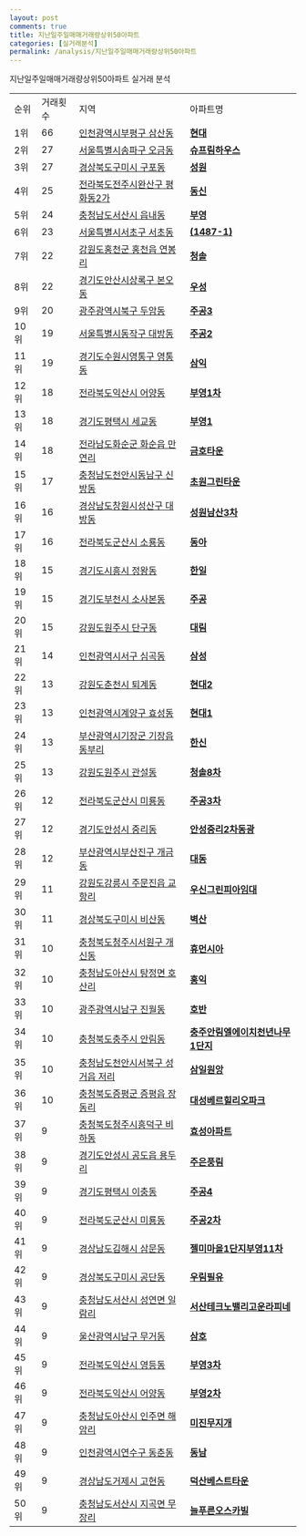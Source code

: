 ```yaml
---
layout: post
comments: true
title: 지난일주일매매거래량상위50아파트
categories: [실거래분석]
permalink: /analysis/지난일주일매매거래량상위50아파트
---
```


지난일주일매매거래량상위50아파트 실거래 분석

<table>
  <tr>
    <td>순위</td>
    <td>거래횟수</td>
    <td>지역</td>
    <td>아파트명</td>
  </tr>

  <tr>
    <td>1위</td>
    <td>66</td>
    <td><a href="/apt/인천광역시부평구삼산동">인천광역시부평구 삼산동</a></td>
    <td colspan="4" style="font-weight: bold;"><a href="https://search.naver.com/search.naver?query=삼산동 현대">현대</a></td>
  </tr>

  <tr>
    <td>2위</td>
    <td>27</td>
    <td><a href="/apt/서울특별시송파구오금동">서울특별시송파구 오금동</a></td>
    <td colspan="4" style="font-weight: bold;"><a href="https://search.naver.com/search.naver?query=오금동 슈프림하우스">슈프림하우스</a></td>
  </tr>

  <tr>
    <td>3위</td>
    <td>27</td>
    <td><a href="/apt/경상북도구미시구포동">경상북도구미시 구포동</a></td>
    <td colspan="4" style="font-weight: bold;"><a href="https://search.naver.com/search.naver?query=구포동 성원">성원</a></td>
  </tr>

  <tr>
    <td>4위</td>
    <td>25</td>
    <td><a href="/apt/전라북도전주시완산구평화동2가">전라북도전주시완산구 평화동2가</a></td>
    <td colspan="4" style="font-weight: bold;"><a href="https://search.naver.com/search.naver?query=평화동2가 동신">동신</a></td>
  </tr>

  <tr>
    <td>5위</td>
    <td>24</td>
    <td><a href="/apt/충청남도서산시읍내동">충청남도서산시 읍내동</a></td>
    <td colspan="4" style="font-weight: bold;"><a href="https://search.naver.com/search.naver?query=읍내동 부영">부영</a></td>
  </tr>

  <tr>
    <td>6위</td>
    <td>23</td>
    <td><a href="/apt/서울특별시서초구서초동">서울특별시서초구 서초동</a></td>
    <td colspan="4" style="font-weight: bold;"><a href="https://search.naver.com/search.naver?query=서초동 (1487-1)">(1487-1)</a></td>
  </tr>

  <tr>
    <td>7위</td>
    <td>22</td>
    <td><a href="/apt/강원도홍천군홍천읍 연봉리">강원도홍천군 홍천읍 연봉리</a></td>
    <td colspan="4" style="font-weight: bold;"><a href="https://search.naver.com/search.naver?query=홍천읍 연봉리 청솔">청솔</a></td>
  </tr>

  <tr>
    <td>8위</td>
    <td>22</td>
    <td><a href="/apt/경기도안산시상록구본오동">경기도안산시상록구 본오동</a></td>
    <td colspan="4" style="font-weight: bold;"><a href="https://search.naver.com/search.naver?query=본오동 우성">우성</a></td>
  </tr>

  <tr>
    <td>9위</td>
    <td>20</td>
    <td><a href="/apt/광주광역시북구두암동">광주광역시북구 두암동</a></td>
    <td colspan="4" style="font-weight: bold;"><a href="https://search.naver.com/search.naver?query=두암동 주공3">주공3</a></td>
  </tr>

  <tr>
    <td>10위</td>
    <td>19</td>
    <td><a href="/apt/서울특별시동작구대방동">서울특별시동작구 대방동</a></td>
    <td colspan="4" style="font-weight: bold;"><a href="https://search.naver.com/search.naver?query=대방동 주공2">주공2</a></td>
  </tr>

  <tr>
    <td>11위</td>
    <td>19</td>
    <td><a href="/apt/경기도수원시영통구영통동">경기도수원시영통구 영통동</a></td>
    <td colspan="4" style="font-weight: bold;"><a href="https://search.naver.com/search.naver?query=영통동 삼익">삼익</a></td>
  </tr>

  <tr>
    <td>12위</td>
    <td>18</td>
    <td><a href="/apt/전라북도익산시어양동">전라북도익산시 어양동</a></td>
    <td colspan="4" style="font-weight: bold;"><a href="https://search.naver.com/search.naver?query=어양동 부영1차">부영1차</a></td>
  </tr>

  <tr>
    <td>13위</td>
    <td>18</td>
    <td><a href="/apt/경기도평택시세교동">경기도평택시 세교동</a></td>
    <td colspan="4" style="font-weight: bold;"><a href="https://search.naver.com/search.naver?query=세교동 부영1">부영1</a></td>
  </tr>

  <tr>
    <td>14위</td>
    <td>18</td>
    <td><a href="/apt/전라남도화순군화순읍 만연리">전라남도화순군 화순읍 만연리</a></td>
    <td colspan="4" style="font-weight: bold;"><a href="https://search.naver.com/search.naver?query=화순읍 만연리 금호타운">금호타운</a></td>
  </tr>

  <tr>
    <td>15위</td>
    <td>17</td>
    <td><a href="/apt/충청남도천안시동남구신방동">충청남도천안시동남구 신방동</a></td>
    <td colspan="4" style="font-weight: bold;"><a href="https://search.naver.com/search.naver?query=신방동 초원그린타운">초원그린타운</a></td>
  </tr>

  <tr>
    <td>16위</td>
    <td>16</td>
    <td><a href="/apt/경상남도창원시성산구대방동">경상남도창원시성산구 대방동</a></td>
    <td colspan="4" style="font-weight: bold;"><a href="https://search.naver.com/search.naver?query=대방동 성원남산3차">성원남산3차</a></td>
  </tr>

  <tr>
    <td>17위</td>
    <td>16</td>
    <td><a href="/apt/전라북도군산시소룡동">전라북도군산시 소룡동</a></td>
    <td colspan="4" style="font-weight: bold;"><a href="https://search.naver.com/search.naver?query=소룡동 동아">동아</a></td>
  </tr>

  <tr>
    <td>18위</td>
    <td>15</td>
    <td><a href="/apt/경기도시흥시정왕동">경기도시흥시 정왕동</a></td>
    <td colspan="4" style="font-weight: bold;"><a href="https://search.naver.com/search.naver?query=정왕동 한일">한일</a></td>
  </tr>

  <tr>
    <td>19위</td>
    <td>15</td>
    <td><a href="/apt/경기도부천시소사본동">경기도부천시 소사본동</a></td>
    <td colspan="4" style="font-weight: bold;"><a href="https://search.naver.com/search.naver?query=소사본동 주공">주공</a></td>
  </tr>

  <tr>
    <td>20위</td>
    <td>15</td>
    <td><a href="/apt/강원도원주시단구동">강원도원주시 단구동</a></td>
    <td colspan="4" style="font-weight: bold;"><a href="https://search.naver.com/search.naver?query=단구동 대림">대림</a></td>
  </tr>

  <tr>
    <td>21위</td>
    <td>14</td>
    <td><a href="/apt/인천광역시서구심곡동">인천광역시서구 심곡동</a></td>
    <td colspan="4" style="font-weight: bold;"><a href="https://search.naver.com/search.naver?query=심곡동 삼성">삼성</a></td>
  </tr>

  <tr>
    <td>22위</td>
    <td>13</td>
    <td><a href="/apt/강원도춘천시퇴계동">강원도춘천시 퇴계동</a></td>
    <td colspan="4" style="font-weight: bold;"><a href="https://search.naver.com/search.naver?query=퇴계동 현대2">현대2</a></td>
  </tr>

  <tr>
    <td>23위</td>
    <td>13</td>
    <td><a href="/apt/인천광역시계양구효성동">인천광역시계양구 효성동</a></td>
    <td colspan="4" style="font-weight: bold;"><a href="https://search.naver.com/search.naver?query=효성동 현대1">현대1</a></td>
  </tr>

  <tr>
    <td>24위</td>
    <td>13</td>
    <td><a href="/apt/부산광역시기장군기장읍 동부리">부산광역시기장군 기장읍 동부리</a></td>
    <td colspan="4" style="font-weight: bold;"><a href="https://search.naver.com/search.naver?query=기장읍 동부리 한신">한신</a></td>
  </tr>

  <tr>
    <td>25위</td>
    <td>13</td>
    <td><a href="/apt/강원도원주시관설동">강원도원주시 관설동</a></td>
    <td colspan="4" style="font-weight: bold;"><a href="https://search.naver.com/search.naver?query=관설동 청솔8차">청솔8차</a></td>
  </tr>

  <tr>
    <td>26위</td>
    <td>12</td>
    <td><a href="/apt/전라북도군산시미룡동">전라북도군산시 미룡동</a></td>
    <td colspan="4" style="font-weight: bold;"><a href="https://search.naver.com/search.naver?query=미룡동 주공3차">주공3차</a></td>
  </tr>

  <tr>
    <td>27위</td>
    <td>12</td>
    <td><a href="/apt/경기도안성시중리동">경기도안성시 중리동</a></td>
    <td colspan="4" style="font-weight: bold;"><a href="https://search.naver.com/search.naver?query=중리동 안성중리2차동광">안성중리2차동광</a></td>
  </tr>

  <tr>
    <td>28위</td>
    <td>12</td>
    <td><a href="/apt/부산광역시부산진구개금동">부산광역시부산진구 개금동</a></td>
    <td colspan="4" style="font-weight: bold;"><a href="https://search.naver.com/search.naver?query=개금동 대동">대동</a></td>
  </tr>

  <tr>
    <td>29위</td>
    <td>11</td>
    <td><a href="/apt/강원도강릉시주문진읍 교항리">강원도강릉시 주문진읍 교항리</a></td>
    <td colspan="4" style="font-weight: bold;"><a href="https://search.naver.com/search.naver?query=주문진읍 교항리 우신그린피아임대">우신그린피아임대</a></td>
  </tr>

  <tr>
    <td>30위</td>
    <td>11</td>
    <td><a href="/apt/경상북도구미시비산동">경상북도구미시 비산동</a></td>
    <td colspan="4" style="font-weight: bold;"><a href="https://search.naver.com/search.naver?query=비산동 벽산">벽산</a></td>
  </tr>

  <tr>
    <td>31위</td>
    <td>10</td>
    <td><a href="/apt/충청북도청주시서원구개신동">충청북도청주시서원구 개신동</a></td>
    <td colspan="4" style="font-weight: bold;"><a href="https://search.naver.com/search.naver?query=개신동 휴먼시아">휴먼시아</a></td>
  </tr>

  <tr>
    <td>32위</td>
    <td>10</td>
    <td><a href="/apt/충청남도아산시탕정면 호산리">충청남도아산시 탕정면 호산리</a></td>
    <td colspan="4" style="font-weight: bold;"><a href="https://search.naver.com/search.naver?query=탕정면 호산리 홍익">홍익</a></td>
  </tr>

  <tr>
    <td>33위</td>
    <td>10</td>
    <td><a href="/apt/광주광역시남구진월동">광주광역시남구 진월동</a></td>
    <td colspan="4" style="font-weight: bold;"><a href="https://search.naver.com/search.naver?query=진월동 호반">호반</a></td>
  </tr>

  <tr>
    <td>34위</td>
    <td>10</td>
    <td><a href="/apt/충청북도충주시안림동">충청북도충주시 안림동</a></td>
    <td colspan="4" style="font-weight: bold;"><a href="https://search.naver.com/search.naver?query=안림동 충주안림엘에이치천년나무1단지">충주안림엘에이치천년나무1단지</a></td>
  </tr>

  <tr>
    <td>35위</td>
    <td>10</td>
    <td><a href="/apt/충청남도천안시서북구성거읍 저리">충청남도천안시서북구 성거읍 저리</a></td>
    <td colspan="4" style="font-weight: bold;"><a href="https://search.naver.com/search.naver?query=성거읍 저리 삼일원앙">삼일원앙</a></td>
  </tr>

  <tr>
    <td>36위</td>
    <td>10</td>
    <td><a href="/apt/충청북도증평군증평읍 장동리">충청북도증평군 증평읍 장동리</a></td>
    <td colspan="4" style="font-weight: bold;"><a href="https://search.naver.com/search.naver?query=증평읍 장동리 대성베르힐리오파크">대성베르힐리오파크</a></td>
  </tr>

  <tr>
    <td>37위</td>
    <td>9</td>
    <td><a href="/apt/충청북도청주시흥덕구비하동">충청북도청주시흥덕구 비하동</a></td>
    <td colspan="4" style="font-weight: bold;"><a href="https://search.naver.com/search.naver?query=비하동 효성아파트">효성아파트</a></td>
  </tr>

  <tr>
    <td>38위</td>
    <td>9</td>
    <td><a href="/apt/경기도안성시공도읍 용두리">경기도안성시 공도읍 용두리</a></td>
    <td colspan="4" style="font-weight: bold;"><a href="https://search.naver.com/search.naver?query=공도읍 용두리 주은풍림">주은풍림</a></td>
  </tr>

  <tr>
    <td>39위</td>
    <td>9</td>
    <td><a href="/apt/경기도평택시이충동">경기도평택시 이충동</a></td>
    <td colspan="4" style="font-weight: bold;"><a href="https://search.naver.com/search.naver?query=이충동 주공4">주공4</a></td>
  </tr>

  <tr>
    <td>40위</td>
    <td>9</td>
    <td><a href="/apt/전라북도군산시미룡동">전라북도군산시 미룡동</a></td>
    <td colspan="4" style="font-weight: bold;"><a href="https://search.naver.com/search.naver?query=미룡동 주공2차">주공2차</a></td>
  </tr>

  <tr>
    <td>41위</td>
    <td>9</td>
    <td><a href="/apt/경상남도김해시삼문동">경상남도김해시 삼문동</a></td>
    <td colspan="4" style="font-weight: bold;"><a href="https://search.naver.com/search.naver?query=삼문동 젤미마을1단지부영11차">젤미마을1단지부영11차</a></td>
  </tr>

  <tr>
    <td>42위</td>
    <td>9</td>
    <td><a href="/apt/경상북도구미시공단동">경상북도구미시 공단동</a></td>
    <td colspan="4" style="font-weight: bold;"><a href="https://search.naver.com/search.naver?query=공단동 우림필유">우림필유</a></td>
  </tr>

  <tr>
    <td>43위</td>
    <td>9</td>
    <td><a href="/apt/충청남도서산시성연면 일람리">충청남도서산시 성연면 일람리</a></td>
    <td colspan="4" style="font-weight: bold;"><a href="https://search.naver.com/search.naver?query=성연면 일람리 서산테크노밸리고운라피네">서산테크노밸리고운라피네</a></td>
  </tr>

  <tr>
    <td>44위</td>
    <td>9</td>
    <td><a href="/apt/울산광역시남구무거동">울산광역시남구 무거동</a></td>
    <td colspan="4" style="font-weight: bold;"><a href="https://search.naver.com/search.naver?query=무거동 삼호">삼호</a></td>
  </tr>

  <tr>
    <td>45위</td>
    <td>9</td>
    <td><a href="/apt/전라북도익산시영등동">전라북도익산시 영등동</a></td>
    <td colspan="4" style="font-weight: bold;"><a href="https://search.naver.com/search.naver?query=영등동 부영3차">부영3차</a></td>
  </tr>

  <tr>
    <td>46위</td>
    <td>9</td>
    <td><a href="/apt/전라북도익산시어양동">전라북도익산시 어양동</a></td>
    <td colspan="4" style="font-weight: bold;"><a href="https://search.naver.com/search.naver?query=어양동 부영2차">부영2차</a></td>
  </tr>

  <tr>
    <td>47위</td>
    <td>9</td>
    <td><a href="/apt/충청남도아산시인주면 해암리">충청남도아산시 인주면 해암리</a></td>
    <td colspan="4" style="font-weight: bold;"><a href="https://search.naver.com/search.naver?query=인주면 해암리 미진무지개">미진무지개</a></td>
  </tr>

  <tr>
    <td>48위</td>
    <td>9</td>
    <td><a href="/apt/인천광역시연수구동춘동">인천광역시연수구 동춘동</a></td>
    <td colspan="4" style="font-weight: bold;"><a href="https://search.naver.com/search.naver?query=동춘동 동남">동남</a></td>
  </tr>

  <tr>
    <td>49위</td>
    <td>9</td>
    <td><a href="/apt/경상남도거제시고현동">경상남도거제시 고현동</a></td>
    <td colspan="4" style="font-weight: bold;"><a href="https://search.naver.com/search.naver?query=고현동 덕산베스트타운">덕산베스트타운</a></td>
  </tr>

  <tr>
    <td>50위</td>
    <td>9</td>
    <td><a href="/apt/충청남도서산시지곡면 무장리">충청남도서산시 지곡면 무장리</a></td>
    <td colspan="4" style="font-weight: bold;"><a href="https://search.naver.com/search.naver?query=지곡면 무장리 늘푸른오스카빌">늘푸른오스카빌</a></td>
  </tr>

</table>
